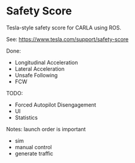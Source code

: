 # Safety Score

Tesla-style safety score for CARLA using ROS.

See: https://www.tesla.com/support/safety-score

Done:
- Longitudinal Acceleration
- Lateral Acceleration
- Unsafe Following
- FCW

TODO:
- Forced Autopilot Disengagement
- UI
- Statistics

Notes:
launch order is important
 - sim
 - manual control
 - generate traffic